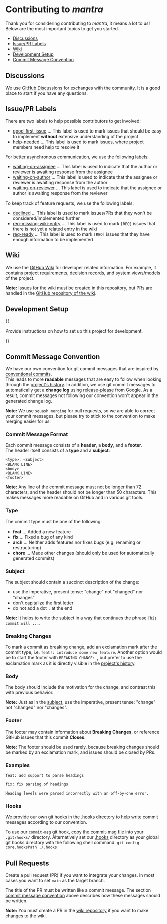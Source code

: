 # Contributing to *mantra*

Thank you for considering contributing to *mantra*, it means a lot to us!\
Below are the most important topics to get you started.

- [Discussions](#discussions)
- [Issue/PR Labels](#issuepr-labels)
- [Wiki](#wiki)
- [Development Setup](#development-setup)
- [Commit Message Convention](#commit-message-convention)

## Discussions

We use [GitHub Discussions](https://github.com/mhatzl/mantra/discussions) for exchanges with the community.
It is a good place to start if you have any questions.

## Issue/PR Labels

There are two labels to help possible contributors to get involved:

- [good-first-issue](https://github.com/mhatzl/mantra/labels/good-first-issue) ... This label is used to mark issues that should be easy to implement **without** extensive understanding of the project
- [help-needed](https://github.com/mhatzl/mantra/labels/help-needed) ... This label is used to mark issues, where project members need help to resolve it

For better asynchronous communication, we use the following labels:

- [waiting-on-assignee](https://github.com/mhatzl/mantra/labels/waiting-on-assignee) ... This label is used to indicate that the author or reviewer is awaiting response from the assignee
- [waiting-on-author](https://github.com/mhatzl/mantra/labels/waiting-on-author) ... This label is used to indicate that the assignee or reviewer is awaiting response from the author
- [waiting-on-reviewer](https://github.com/mhatzl/mantra/labels/waiting-on-reviewer) ... This label is used to indicate that the assignee or author is awaiting response from the reviewer

To keep track of feature requests, we use the following labels:

- [declined](https://github.com/mhatzl/mantra/labels/declined) ... This label is used to mark issues/PRs that they won't be considered/implemented further
- [req-missing-wiki-entry](https://github.com/mhatzl/mantra/labels/req-missing-wiki-entry) ... This label is used to mark `[REQ]` issues that there is not yet a related entry in the wiki
- [req-ready](https://github.com/mhatzl/mantra/labels/req-ready) ... This label is used to mark `[REQ]` issues that they have enough information to be implemented

## Wiki

We use the [GitHub Wiki](https://github.com/mhatzl/mantra/wiki) for developer related information.
For example, it contains project [requirements](https://github.com/mhatzl/mantra/wiki/5-Requirements),
[decision records](https://github.com/mhatzl/mantra/wiki/6-Decision-Records), and [system views/models](https://github.com/mhatzl/mantra/wiki/4-System-Views) of the project.

**Note:** Issues for the wiki must be created in this repository, but PRs are handled in the [GitHub repository of the wiki](https://github.com/mhatzl/mantra-wiki).  

## Development Setup

{{

Provide instructions on how to set up this project for development.

}}

## Commit Message Convention

We have our own convention for git commit messages that are inspired by [conventional commits](https://www.conventionalcommits.org/en/v1.0.0/).\
This leads to more **readable** messages that are easy to follow when looking through the [project's history](https://github.com/mhatzl/mantra/commits/main).
In addition, we use git commit messages to automatically get a **change log** using [release-please](https://github.com/googleapis/release-please) from Google.
As a result, commit messages not following our convention won't appear in the generated change log.

**Note:** We use `squash merging` for pull requests, so we are able to correct your commit messages, but please try to stick to the convention to make merging easier for us.

### Commit Message Format

Each commit message consists of a **header**, a **body**, and a **footer**.\
The header itself consists of a **type** and a **subject**:

~~~
<type>: <subject>
<BLANK LINE>
<body>
<BLANK LINE>
<footer>
~~~

**Note:** Any line of the commit message must not be longer than 72 characters, and the header should not be longer than 50 characters.
This makes messages more readable on GitHub and in various git tools.

### Type

The commit type must be one of the following:

- **feat** ... Added a new feature
- **fix** ... Fixed a bug of any kind
- **arch** ... Neither adds features nor fixes bugs (e.g. renaming or restructuring)
- **chore** ... Made other changes (should only be used for automatically generated commits)

### Subject

The subject should contain a succinct description of the change:

- use the imperative, present tense: "change" not "changed" nor "changes"
- don't capitalize the first letter
- do not add a dot `.` at the end

**Note:** It helps to write the subject in a way that continues the phrase `This commit will ...`.

### Breaking Changes

To mark a commit as breaking change, add an exclamation mark after the commit type, i.e. `feat!: introduce some new feature`.
Another option would be to start the footer with `BREAKING CHANGE: `, but prefer to use the exclamation mark as it is directly visible in the [project's history](https://github.com/mhatzl/mantra/commits/main).

### Body

The body should include the motivation for the change, and contrast this with previous behavior.

**Note:** Just as in the [subject](#subject), use the imperative, present tense: "change" not "changed" nor "changes".

### Footer

The footer may contain information about **Breaking Changes**, or reference GitHub issues that this commit **Closes**.

**Note:** The footer should be used rarely, because breaking changes should be marked by an exclamation mark, and issues should be closed by PRs.

### Examples

~~~
feat: add support to parse headings
~~~

~~~
fix: fix parsing of headings

Heading levels were parsed incorrectly with an off-by-one error.
~~~

### Hooks

We provide our own git hooks in the [.hooks](.hooks/) directory to help write commit messages according to our convention.

To use our `commit-msg` git hook, copy the [commit-msg file](.hooks/commit-msg) into your `.git/hooks/` directory.
Alternatively set our [.hooks](.hooks/) directory as your global git hooks directory with the following shell command: 
`git config core.hooksPath ./.hooks`

## Pull Requests

Create a pull request (PR) if you want to integrate your changes.
In most cases you want to set `main` as the target branch.

The title of the PR must be written like a commit message.
The section [commit message convention](#commit-message-convention) above describes how these messages should be written.

**Note:** You must create a PR in the [wiki repository](https://github.com/mhatzl/mantra-wiki) if you want to make changes to the wiki.
